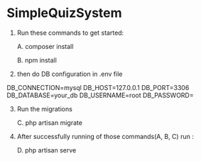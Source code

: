 # SimpleQuizSystem

1. Run these commands to get started: 

    A. composer install

    B. npm install

2. then do DB configuration in .env file

DB_CONNECTION=mysql
DB_HOST=127.0.0.1
DB_PORT=3306
DB_DATABASE=your_db
DB_USERNAME=root
DB_PASSWORD=

3. Run the migrations

    C. php artisan migrate

4. After successfully running of those commands(A, B, C) run :

    D. php artisan serve
    

